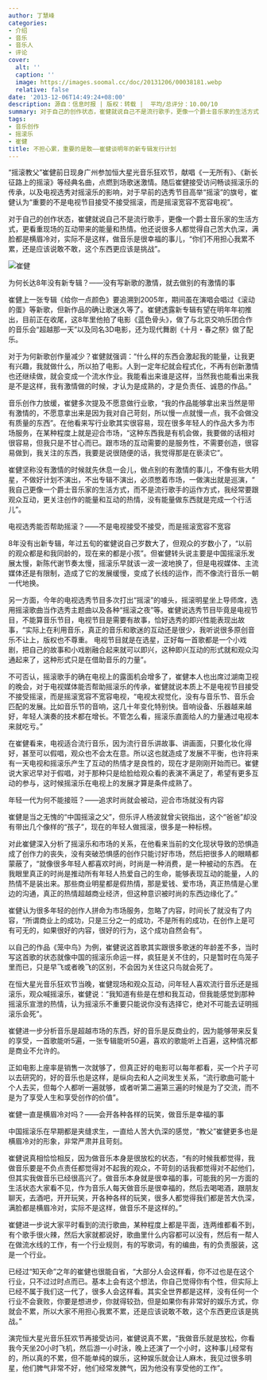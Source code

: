```yaml
---
author: 丁慧峰
categories:
- 介绍
- 音乐
- 音乐人
- 评论
cover:
  alt: ''
  caption: ''
  image: https://images.soomal.cc/doc/20131206/00038181.webp
  relative: false
date: '2013-12-06T14:49:24+08:00'
description: 源自：信息时报 | 版权：转载 |  平均/总评分：10.00/10
summary: 对于自己的创作状态，崔健就说自己不是流行歌手，更像一个爵士音乐家的生活方式，更看重现场的互动带来的能量和热情。他还说很多人都觉得自己苦大仇深，满脸都是横眉冷对，实际不是这样，做音乐是很幸福的事儿，“你们不用担心我累不累，还是应该说敢不敢，这个东西更应该是挑战”。
tags:
- 音乐创作
- 摇滚乐
- 崔健
title: 不担心累，重要的是敢――崔健谈明年的新专辑发行计划
---
```


“摇滚教父”崔健前日现身广州参加恒大星光音乐狂欢节，献唱《一无所有》、《新长征路上的摇滚》等经典名曲，点燃到场歌迷激情。随后崔健接受访问畅谈摇滚乐的传承，以及电视选秀对摇滚乐的影响，对于早前的选秀节目高举“摇滚”的旗号，崔健认为“重要的不是电视节目接受不接受摇滚，而是摇滚宽容不宽容电视”。

对于自己的创作状态，崔健就说自己不是流行歌手，更像一个爵士音乐家的生活方式，更看重现场的互动带来的能量和热情。他还说很多人都觉得自己苦大仇深，满脸都是横眉冷对，实际不是这样，做音乐是很幸福的事儿，“你们不用担心我累不累，还是应该说敢不敢，这个东西更应该是挑战”。

![崔健](https://images.soomal.cc/doc/20131206/00038180.webp)





为何长达8年没有新专辑？――没有写新歌的激情，就去做别的有激情的事

崔健上一张专辑《给你一点颜色》要追溯到2005年，期间虽在演唱会唱过《滚动的蛋》等新歌，但新作品的确让歌迷久等了。崔健透露新专辑有望在明年年初推出，目前正在收尾，这8年里他拍了电影《蓝色骨头》，做了与北京交响乐团合作的音乐会“超越那一天”以及同名3D电影，还为现代舞剧《十月・春之祭》做了配乐。

对于为何新歌创作量减少？崔健就强调：“什么样的东西会激起我的能量，让我更有兴趣，我就做什么，所以拍了电影。人到一定年纪就会程式化，不再有创新激情也还继续做，就会变成一个流水作业。我能看出来谁是这样，当然我也能看出来我是不是这样，我有激情做的时候，才认为是成熟的，才是负责任、诚恳的作品。”

音乐创作力放缓，崔健多次提及不愿意做行业歌，“我的作品能够拿出来当然是带有激情的，不愿意拿出来是因为我对自己苛刻，所以慢一点就慢一点，我不会做没有质量的东西”。在他看来写行业歌其实很容易，现在很多年轻人的作品大多为市场服务，在某种程度上就是迎合市场，“这种东西我是有机会做，我要做的话相对很容易，但我只是不甘心而已。跟市场的互动需要的是服务性，不需要创造，很容易做到，我关注的东西，我要是说很随便的话，我觉得那是在亵渎它”。

崔健坚称没有激情的时候就先休息一会儿，做点别的有激情的事儿，不像有些大明星，不做好计划不演出，不出专辑不演出，必须憋着市场，一做演出就是巡演，“ 我自己更像一个爵士音乐家的生活方式，而不是流行歌手的运作方式，我经常要跟观众互动，更关注创作的能量和互动的热情，没有能量做东西就是完成一个行活儿”。

电视选秀能否帮助摇滚？――不是电视接受不接受，而是摇滚宽容不宽容

8年没有出新专辑，年过五旬的崔健说自己岁数大了，但观众的岁数小了，“以前的观众都是和我同龄的，现在来的都是小孩”。但崔健转头说主要是中国摇滚乐发展太慢，新陈代谢节奏太慢，摇滚乐早就该一波一波地换了，但是电视媒体、主流媒体还是有限制，造成了它的发展缓慢，变成了长线的运作，而不像流行音乐一朝一代地换。

另一方面，今年的电视选秀节目多次打出“摇滚”的噱头，摇滚明星坐上导师席，选用摇滚歌曲当作选秀主题曲以及各种“摇滚之夜”等。崔健说选秀节目毕竟是电视节目，不能算音乐节目，电视节目是需要有故事，恰好选秀的即兴性能表现出故事，“实际上在利用音乐，真正的音乐和歌迷的互动还是很少，我听说很多原创音乐不让上，版权也不尊重。 电视节目就是在选星，正好每一首歌都是一个小戏剧，把自己的故事和小戏剧融合起来就可以即兴，这种即兴互动的形式就和观众沟通起来了，这种形式只是在借助音乐的力量”。

不可否认，摇滚歌手的确在电视上的露面机会增多了，崔健本人也出席过湖南卫视的晚会，对于电视媒体能否帮助摇滚乐的传承，崔健就说本质上不是电视节目接受不接受摇滚，而是摇滚宽容不宽容电视，“电视太视觉化，没有与音乐节、音乐会匹配的发展。比如音乐节的音响，这几十年变化特别快。音响设备、乐器越来越好，年轻人演奏的技术都在增长。不管怎么看，摇滚乐直面给人的力量通过电视本来就吃亏。”

在崔健看来，电视适合流行音乐，因为流行音乐讲故事、讲画面，只要化妆化得好，甚至可以假唱，观众也不会太在意。所以这也就造成了发展不平衡，也许将来有一天电视和摇滚乐产生了互动的热情才是良性的，现在才是刚刚开始而已。崔健说大家迟早对于假唱，对于那种只是给脸给观众看的表演不满足了，希望有更多互动的参与，这时候摇滚乐在电视上的发展才算是条件成熟了。

年轻一代为何不能接班？――追求时尚就会被动，迎合市场就没有内容

崔健是当之无愧的“中国摇滚之父”，但乐评人杨波就曾尖锐指出，这个“爸爸”却没有带出几个像样的“孩子”，现在的年轻人做摇滚，很多是一种标榜。

对此崔健深入分析了摇滚乐和市场的关系，在他看来当前的文化现状导致的恐惧造成了创作力的丧失，没有突破恐惧感的创作只能讨好市场，然后把很多人的眼睛都蒙蔽了，“就像很多年轻人都喜欢时尚，时尚是一种消费，是一种被动的东西。 在我眼里真正的时尚是推动所有年轻人热爱自己的生命，能够表现互动的能量，人的热情不是装出来。那些商业明星都是假热情，那是爱钱、爱市场，真正热情是心里边的沟通，真正的热情超越商业经济，但这种意识被时尚的东西边缘化了。”

崔健认为很多年轻的创作人拼命为市场服务，忽略了内容，时间长了就没有了内容，“所谓商业上的成功，只是三分之一的成功，不是所有的成功，在创作上是可有可无的，如果很好的内容，很好的行为，这个成功自然会有”。

以自己的作品《笼中鸟》为例，崔健说这首歌其实跟很多歌迷的年龄差不多，当时写这首歌的状态就像中国的摇滚乐命运一样，疯狂是关不住的，只是暂时在鸟笼子里而已，只是早飞或者晚飞的区别，不会因为关住这只鸟就会死了。

在恒大星光音乐狂欢节当晚，崔健现场和观众互动，问年轻人喜欢流行音乐还是摇滚乐，观众喊摇滚乐，崔健说：“我知道有些是在想和我互动，但我能感觉到那种摇滚乐宣泄的热情，认为摇滚乐不重要只能说你没有选择它，绝对不可能去证明摇滚乐会死”。

崔健进一步分析音乐是超越市场的东西，好的音乐是反商业的，因为能够带来反复的享受，一首歌能听5遍，一张专辑能听50遍，喜欢的歌能听上百遍，这种情况都是商业不允许的。

正如电影上座率是销售一次就够了，但真正好的电影可以每年都看，买一个片子可以去研究的，好的音乐也是这样，是纵向去和人之间发生关系，“流行歌曲可能十个人去买，但每个人都听一遍就够，或者听第二遍第三遍的时候是为了交流，而不是为了享受人生和享受创作的价值”。

崔健一直是横眉冷对吗？――会开各种各样的玩笑，做音乐是幸福的事

中国摇滚乐在早期都是夹缝求生，一直给人苦大仇深的感觉，“教父”崔健更多也是横眉冷对的形象，非常严肃并且苛刻。

崔健说真相恰恰相反，因为做音乐本身是很放松的状态，“有的时候我都觉得，我做音乐要是不负点责任都觉得对不起我的观众，不苛刻的话我都觉得对不起他们，但其实我做音乐已经很高兴了。做音乐本身就是很幸福的事，可能我的另一方面的生活状态大家看不见，作为音乐人每天做音乐是很幸福的，然后去喝喝酒，跟朋友聊天，去酒吧，开开玩笑，开各种各样的玩笑，很多人都觉得我们都是苦大仇深，满脸都是横眉冷对，实际不是这样，做音乐不是这样的。”

崔健进一步说大家平时看到的流行歌曲，某种程度上都是平面，连两维都看不到，有个歌手很火辣，然后大家就都说好，歌曲里什么内容都可以没有，然后有一帮人在做流水线的工作，有一个行业规则，有的写歌词，有的编曲，有的负责服装，这是一个行业。

已经过“知天命”之年的崔健也很能自省，“大部分人会这样看，你不过也是在这个行业，只不过过时点而已。基本上会有这个想法，你自己觉得你有个性，但实际上已经不属于我们这一代了，很多人会这样看。其实全世界都是这样，没有任何一个行业不会衰败，你要是想进步，你就得较劲，但是如果你有非常好的娱乐方式，你就会不累，所以大家不用担心我累不累，还是应该说敢不敢，这个东西更应该是挑战。”

演完恒大星光音乐狂欢节再接受访问，崔健说真不累，“我做音乐就是放松，你看我今天坐20小时飞机，然后游一小时泳，晚上还演了一个小时，这种事儿经常有的，所以真的不累，但不能单纯的娱乐，这种娱乐就会让人麻木，我见过很多明星，他们脾气非常不好，他们经常发脾气，因为他没有享受他的工作”。